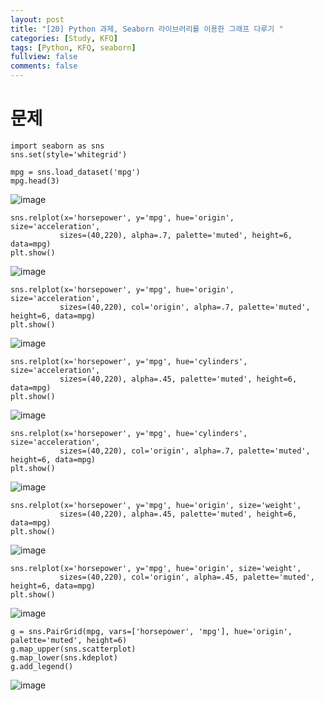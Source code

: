 ```yaml
---
layout: post
title: "[20] Python 과제, Seaborn 라이브러리를 이용한 그래프 다루기 "
categories: [Study, KFQ]
tags: [Python, KFQ, seaborn]
fullview: false
comments: false
---
```


# 문제

```
import seaborn as sns
sns.set(style='whitegrid')

mpg = sns.load_dataset('mpg')
mpg.head(3)
```
![image](https://user-images.githubusercontent.com/84369912/126760147-f7e72759-c61c-47c9-acc4-c9985d375d86.png)

```
sns.relplot(x='horsepower', y='mpg', hue='origin', size='acceleration',
           sizes=(40,220), alpha=.7, palette='muted', height=6, data=mpg)
plt.show()
```
![image](https://user-images.githubusercontent.com/84369912/126760192-9ac90468-8ce2-4ba2-96d5-1839b43523c1.png)

```
sns.relplot(x='horsepower', y='mpg', hue='origin', size='acceleration',
           sizes=(40,220), col='origin', alpha=.7, palette='muted', height=6, data=mpg)
plt.show()
```
![image](https://user-images.githubusercontent.com/84369912/126760234-c59b3a03-ddfe-4c1b-bed1-005f67974541.png)

```
sns.relplot(x='horsepower', y='mpg', hue='cylinders', size='acceleration',
           sizes=(40,220), alpha=.45, palette='muted', height=6, data=mpg)
plt.show()
```
![image](https://user-images.githubusercontent.com/84369912/126760268-614782f5-4fb1-4f5c-aa69-120f8fc5e37b.png)

```
sns.relplot(x='horsepower', y='mpg', hue='cylinders', size='acceleration',
           sizes=(40,220), col='origin', alpha=.7, palette='muted', height=6, data=mpg)
plt.show()
```
![image](https://user-images.githubusercontent.com/84369912/126760307-40ab4d4b-c7e9-4132-a61c-f364fdec969d.png)

```
sns.relplot(x='horsepower', y='mpg', hue='origin', size='weight',
           sizes=(40,220), alpha=.45, palette='muted', height=6, data=mpg)
plt.show()
```
![image](https://user-images.githubusercontent.com/84369912/126760347-9b4dacb9-a7d8-4fa9-980b-3d63b658e8a5.png)

```
sns.relplot(x='horsepower', y='mpg', hue='origin', size='weight',
           sizes=(40,220), col='origin', alpha=.45, palette='muted', height=6, data=mpg)
plt.show()
```
![image](https://user-images.githubusercontent.com/84369912/126760391-9b3b8c04-34f9-4cec-a088-1937f0377be3.png)

```
g = sns.PairGrid(mpg, vars=['horsepower', 'mpg'], hue='origin', palette='muted', height=6)
g.map_upper(sns.scatterplot)
g.map_lower(sns.kdeplot)
g.add_legend()
```
![image](https://user-images.githubusercontent.com/84369912/126760428-d0e7e863-7080-4bd1-a4d7-eeb9ded4c9b7.png)